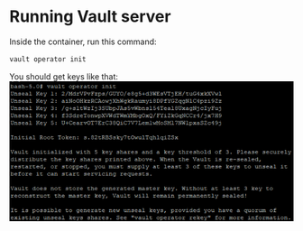 # Running Vault server
Inside the container, run this command:
```bash
vault operator init
```
You should get keys like that:
![Screen](pictures/unsealing.png)
